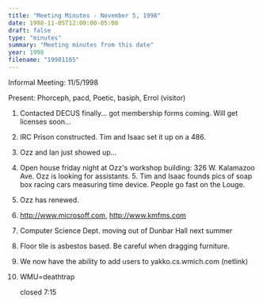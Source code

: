 ```yaml
---
title: "Meeting Minutes - November 5, 1998"
date: 1998-11-05T12:00:00-05:00
draft: false
type: "minutes"
summary: "Meeting minutes from this date"
year: 1998
filename: "19981105"
---
```


Informal Meeting:  11/5/1998 </p><p>
Present: Phorceph, pacd, Poetic, basiph, Errol (visitor) </p><p>
1. Contacted DECUS finally... got membership forms coming.  Will get licenses soon... </p><p>
2. IRC Prison constructed.  Tim and Isaac set it up on a 486. </p><p>
3. Ozz and Ian just showed up... </p><p>
4. Open house friday night at Ozz's workshop building: 326 W. Kalamazoo Ave.  Ozz is looking for assistants.   5. Tim and Isaac founds pics of soap box racing cars measuring time device.  People go fast on the Louge. </p><p>
6. Ozz has renewed. </p><p>
7. http://www.microsoff.com, http://www.kmfms.com </p><p>
8. Computer Science Dept. moving out of Dunbar Hall next summer </p><p>
9. Floor tile is asbestos based.  Be careful when dragging furniture. </p><p>
10. We now have the ability to add users to yakko.cs.wmich.com (netlink) </p><p>
11. WMU=deathtrap </p><p>
closed 7:15   </p>
